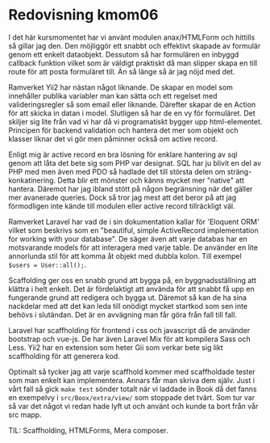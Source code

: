 ---
---
Redovisning kmom06
=========================

I det här kursmomentet har vi använt modulen anax/HTMLForm och hittills så gillar jag den.
Den möjliggör ett snabbt och effektivt skapade av formulär genom ett enkelt dataobjekt.
Dessutom så har formulären en inbyggd callback funktion vilket som är väldigt praktiskt
då man slipper skapa en till route för att posta formuläret till. Än så länge så är jag nöjd med det.

Ramverket Yii2 har nästan något liknande. De skapar en model som innehåller publika variabler man kan sätta
och ett regelset med valideringsregler så som email eller liknande. Därefter skapar de en Action för att
skicka in datan i model. Slutligen så har de en vy för formuläret. Det skiljer sig lite från vad vi har
då vi programatiskt bygger upp html-elementet. Principen för backend validation och hantera det mer som
objekt och klasser liknar det vi gör men påminner också om active record.

Enligt mig är active record en bra lösning för enklare hantering av sql genom att
låta det bete sig som PHP var designat. SQL har ju blivit en del av PHP med men
även med PDO så hadlade det till största delen om sträng-konkatinering. Detta blir
ett mönster och känns mycket mer "native" att hantera. Däremot har jag ibland stött
på någon begränsning när det gäller mer avanerade queries. Dock så tror jag mest att det beror
på att jag förmodligen inte kände till modulen eller active record tillräckligt väl.

Ramverket Laravel har vad de i sin dokumentation kallar för 'Eloquent ORM' vilket
som beskrivs som en "beautiful, simple ActiveRecord implementation for working with your database".
De säger även att varje databas har en motsvarande models för att interagera med varje table.
De använder en lite annorlunda stil för att komma åt objekt med dubbla kolon. Till exempel
`$users = User::all();`.

Scaffolding ger oss en snabb grund att bygga på, en byggnadsställning att klättra i helt enkelt.
Det är fördelaktigt att använda för att snabbt få upp en fungerande grund att redigera och bygga ut.
Däremot så kan de ha sina nackdelar med att det kan leda till onödigt mycket startkod som sen inte
behövs i slutändan. Det är en avvägning man får göra från fall till fall.

Laravel har scaffholding för frontend i css och javascript då de använder bootstrap och vue-js.
De har även Laravel Mix för att kompilera Sass och Less. Yii2 har en extension som heter Gii
som verkar bete sig likt scaffholding för att generera kod.

Optimalt så tycker jag att varje scaffhold kommer med scaffholdade tester som man enkelt kan implementera.
Annars får man skriva dem själv. Just i vårt fall så gick `make test` sönder totalt när vi laddade in
Book då det fanns en exempelvy i `src/Boox/extra/view/` som stoppade det tvärt. Som tur var så
var det något vi redan hade lyft ut och använt och kunde ta bort från vår src mapp.

TIL: Scaffholding, HTMLForms, Mera composer.
